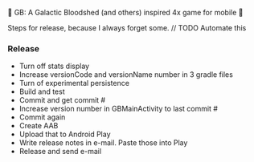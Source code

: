 :tada: GB: A Galactic Bloodshed (and others) inspired 4x game for mobile :tada:

Steps for release, because I always forget some. // TODO Automate this

### Release
- Turn off stats display
- Increase versionCode and versionName number in 3 gradle files
- Turn of experimental persistence
- Build and test
- Commit and get commit #
- Increase version number in GBMainActivity to last commit #
- Commit again
- Create AAB
- Upload that to Android Play
- Write release notes in e-mail. Paste those into Play
- Release and send e-mail

